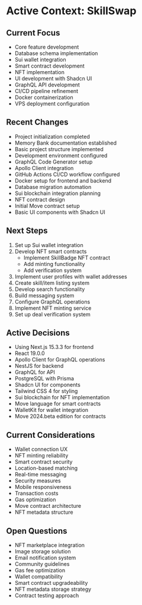 # Active Context: SkillSwap

## Current Focus
- Core feature development
- Database schema implementation
- Sui wallet integration
- Smart contract development
- NFT implementation
- UI development with Shadcn UI
- GraphQL API development
- CI/CD pipeline refinement
- Docker containerization
- VPS deployment configuration
 
## Recent Changes
- Project initialization completed
- Memory Bank documentation established
- Basic project structure implemented
- Development environment configured
- GraphQL Code Generator setup
- Apollo Client integration
- GitHub Actions CI/CD workflow configured
- Docker setup for frontend and backend
- Database migration automation
- Sui blockchain integration planning
- NFT contract design
- Initial Move contract setup
- Basic UI components with Shadcn UI

## Next Steps
1. Set up Sui wallet integration
2. Develop NFT smart contracts
   - Implement SkillBadge NFT contract
   - Add minting functionality
   - Add verification system
3. Implement user profiles with wallet addresses
4. Create skill/item listing system
5. Develop search functionality
6. Build messaging system
7. Configure GraphQL operations
8. Implement NFT minting service
9. Set up deal verification system

## Active Decisions
- Using Next.js 15.3.3 for frontend
- React 19.0.0
- Apollo Client for GraphQL operations
- NestJS for backend
- GraphQL for API
- PostgreSQL with Prisma
- Shadcn UI for components
- Tailwind CSS 4 for styling
- Sui blockchain for NFT implementation
- Move language for smart contracts
- WalletKit for wallet integration
- Move 2024.beta edition for contracts

## Current Considerations
- Wallet connection UX
- NFT minting reliability
- Smart contract security
- Location-based matching
- Real-time messaging
- Security measures
- Mobile responsiveness
- Transaction costs
- Gas optimization
- Move contract architecture
- NFT metadata structure

## Open Questions
- NFT marketplace integration
- Image storage solution
- Email notification system
- Community guidelines
- Gas fee optimization
- Wallet compatibility
- Smart contract upgradeability
- NFT metadata storage strategy
- Contract testing approach 